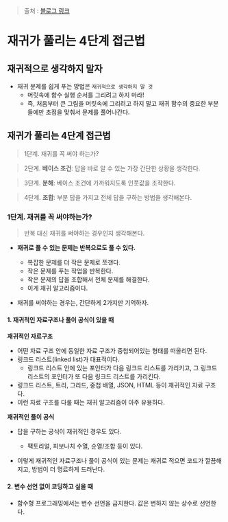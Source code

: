 > 출처 : [블로그 링크](https://velog.io/@eddy_song/you-can-solve-recursion)

# 재귀가 풀리는 4단계 접근법

## 재귀적으로 생각하지 말자

- 재귀 문제를 쉽게 푸는 방법은 `재귀적으로 생각하지 말 것`
  - 머릿속에 함수 실행 순서를 그리려고 하지 마라!
  - 즉, 처음부터 큰 그림을 머릿속에 그리려고 하지 말고 재귀 함수의 중요한 부분들에만 초점을 맞춰서 문제를 풀어나간다.

## 재귀가 풀리는 4단계 접근법

> 1단계. 재귀를 꼭 써야 하는가?

> 2단계. **베이스 조건**: 답을 바로 알 수 있는 가장 간단한 상황을 생각한다.

> 3단계. **분해**: 베이스 조건에 가까워지도록 인풋값을 조작한다.

> 4단계. **조합**: 부분 답을 가지고 전체 답을 구하는 방법을 생각해본다.

### 1단계. 재귀를 꼭 써야하는가?

> 반복 대신 재귀를 써야하는 경우인지 생각해본다.

- **재귀로 풀 수 있는 문제는 반복으로도 풀 수 있다.**

  - 복잡한 문제를 더 작은 문제로 쪼갠다.
  - 작은 문제를 푸는 작업을 반복한다.
  - 작은 문제의 답을 조합해서 전체 문제를 해결한다.
  - 이게 재귀 알고리즘이다.

- 재귀를 써야하는 경우는, 간단하게 2가지만 기억하자.

#### 1. 재귀적인 자료구조나 풀이 공식이 있을 때

**재귀적인 자료구조**

- 어떤 자료 구조 안에 동일한 자료 구조가 중첩되어있는 형태를 떠올리면 된다.
- 링크드 리스트(linked list)가 대표적이다.
  - 링크드 리스트 안에 있는 포인터가 다음 링크드 리스트를 가리키고, 그 링크드 리스트의 포인터가 또 다음 링크드 리스트를 가리킨다.
- 링크드 리스트, 트리, 그리드, 중첩 배열, JSON, HTML 등이 재귀적인 자료 구조다.
- 이런 자료 구조를 다룰 때는 재귀 알고리즘이 아주 유용하다.

**재귀적인 풀이 공식**

- 답을 구하는 공식이 재귀적인 경우도 있다.

  - 팩토리얼, 피보나치 수열, 순열/조합 등이 있다.

- 이렇게 재귀적인 자료구조나 풀이 공식이 있는 문제는 재귀로 적으면 코드가 깔끔해지고, 방법이 더 명료하게 드러난다.

#### 2. 변수 선언 없이 코딩하고 싶을 때

- 함수형 프로그래밍에서는 변수 선언을 금지한다. 값은 변하지 않는 상수로 선언한다.
